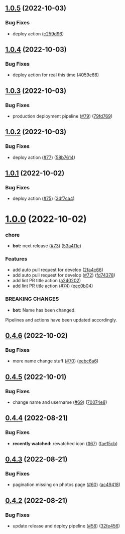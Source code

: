 ## [1.0.5](https://github.com/xavibenjamin/project-stardust/compare/v1.0.4...v1.0.5) (2022-10-03)


### Bug Fixes

* deploy action ([c259d96](https://github.com/xavibenjamin/project-stardust/commit/c259d96c158b508b1752effae382768f89340927))

## [1.0.4](https://github.com/xavibenjamin/project-stardust/compare/v1.0.3...v1.0.4) (2022-10-03)


### Bug Fixes

* deploy action for real this time ([4059e66](https://github.com/xavibenjamin/project-stardust/commit/4059e6638696a2b4f4e52e297023d60745b95d75))

## [1.0.3](https://github.com/xavibenjamin/project-stardust/compare/v1.0.2...v1.0.3) (2022-10-03)


### Bug Fixes

* production deployment pipeline ([#79](https://github.com/xavibenjamin/project-stardust/issues/79)) ([79fd769](https://github.com/xavibenjamin/project-stardust/commit/79fd7699c05738e30bf9a6623a8d5ccac5ae9a98))

## [1.0.2](https://github.com/xavibenjamin/project-stardust/compare/v1.0.1...v1.0.2) (2022-10-03)


### Bug Fixes

* deploy action ([#77](https://github.com/xavibenjamin/project-stardust/issues/77)) ([58b7614](https://github.com/xavibenjamin/project-stardust/commit/58b76140455c4f1bf538715d559efadb250db4c2))

## [1.0.1](https://github.com/xavibenjamin/project-stardust/compare/v1.0.0...v1.0.1) (2022-10-02)


### Bug Fixes

* deploy action ([#75](https://github.com/xavibenjamin/project-stardust/issues/75)) ([3df7ca4](https://github.com/xavibenjamin/project-stardust/commit/3df7ca464f8721f4ac262b0b1f71a87edddce5f7))

# [1.0.0](https://github.com/xavibenjamin/project-stardust/compare/v0.4.6...v1.0.0) (2022-10-02)


### chore

* **bot:** next release ([#73](https://github.com/xavibenjamin/project-stardust/issues/73)) ([53a4f1e](https://github.com/xavibenjamin/project-stardust/commit/53a4f1ef81080455870d88f594276f6e0c88a11c))


### Features

* add auto pull request for develop ([2fa4c66](https://github.com/xavibenjamin/project-stardust/commit/2fa4c66debfeb1b262c2037fdd2d081da47e7bb6))
* add auto pull request for develop ([#72](https://github.com/xavibenjamin/project-stardust/issues/72)) ([fd74378](https://github.com/xavibenjamin/project-stardust/commit/fd74378de1e9d8dfe308fbe0ad43d49e410625bc))
* add lint PR title action ([a240202](https://github.com/xavibenjamin/project-stardust/commit/a24020296fb97e65daf782b1cb5184c3a42a7198))
* add lint PR title action ([#74](https://github.com/xavibenjamin/project-stardust/issues/74)) ([eec0b04](https://github.com/xavibenjamin/project-stardust/commit/eec0b0408caa539cfa7070a040694a61bd159e63))


### BREAKING CHANGES

* **bot:** Name has been changed.

Pipelines and actions have been updated accordingly.

## [0.4.6](https://github.com/xavibenjamin/project-stardust/compare/v0.4.5...v0.4.6) (2022-10-02)


### Bug Fixes

* more name change stuff ([#70](https://github.com/xavibenjamin/project-stardust/issues/70)) ([eebc6a6](https://github.com/xavibenjamin/project-stardust/commit/eebc6a67076d77622e84df0d2b64c80c85f677cf))

## [0.4.5](https://github.com/xavibenjamin/project-stardust/compare/v0.4.4...v0.4.5) (2022-10-01)


### Bug Fixes

* change name and username ([#69](https://github.com/xavibenjamin/project-stardust/issues/69)) ([70074e8](https://github.com/xavibenjamin/project-stardust/commit/70074e865263ac0057e81b988c1e7f20039e98b7))

## [0.4.4](https://github.com/xavibenjamin/project-stardust/compare/v0.4.3...v0.4.4) (2022-08-21)


### Bug Fixes

* **recently watched:** rewatched icon ([#67](https://github.com/xavibenjamin/project-stardust/issues/67)) ([fae15cb](https://github.com/xavibenjamin/project-stardust/commit/fae15cb1c865cc90ba3e515fc198810a464d0b1d))

## [0.4.3](https://github.com/xavibenjamin/project-stardust/compare/v0.4.2...v0.4.3) (2022-08-21)


### Bug Fixes

* pagination missing on photos page ([#60](https://github.com/xavibenjamin/project-stardust/issues/60)) ([ac49418](https://github.com/xavibenjamin/project-stardust/commit/ac4941858240e917ece5ff525828922fe86d13a2))

## [0.4.2](https://github.com/xavibenjamin/project-stardust/compare/v0.4.1...v0.4.2) (2022-08-21)


### Bug Fixes

* update release and deploy pipeline ([#58](https://github.com/xavibenjamin/project-stardust/issues/58)) ([32fe456](https://github.com/xavibenjamin/project-stardust/commit/32fe456f4aff7a3fc47617888d4cad4d3cbca227))
